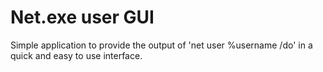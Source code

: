 <div align = "center">

</div>

# Net.exe user GUI

Simple application to provide the output of 'net user %username /do' in a quick and easy to use interface.
